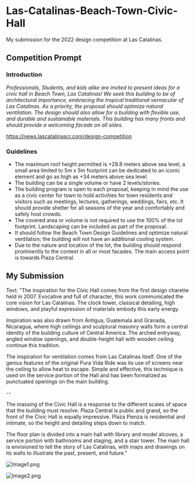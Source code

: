 # Las-Catalinas-Beach-Town-Civic-Hall
My submission for the 2022 design competition at Las Catalinas.

## Competition Prompt
### Introduction
*Professionals, Students, and kids alike are invited to present ideas for a civic hall in Beach Town, Las Catalinas! We seek this building to be of architectural importance, embracing the tropical traditional vernacular of Las Catalinas. As a priority, the proposal should optimize natural ventilation. The design should also allow for a building with flexible use, and durable and sustainable materials. This building has many fronts and should provide a welcoming facade on all sides.*

https://news.lascatalinascr.com/design-competition

### Guidelines
- The maximum roof height permitted is +29.8 meters above sea level, a small area limited to 5m x 5m footprint can be dedicated to an iconic element and go as high as +34 meters above sea level.
- The building can be a single volume or have 2 levels/stories.
- The building program is open to each proposal, keeping in mind the use as a civic center for town to hold activities for town residents and visitors such as meetings, lectures, gatherings, weddings, fairs, etc. It should provide shelter for all seasons of the year and comfortably and safely host crowds.
- The covered area or volume is not required to use the 100% of the lot footprint. Landscaping can be included as part of the proposal.
- It should follow the Beach Town Design Guidelines and optimize natural ventilation; the building will not have an additional cooling system.
- Due to the nature and location of the lot, the building should respond prominently to the context in all or most facades. The main access point is towards Plaza Central.


## My Submission
Text: "The inspiration for the Civic Hall comes from the first design charette held in 2007. Evocative and full of character, this work communicated the core vision for Las Catalinas. The clock tower, classical detailing, high windows, and playful expression of materials embody this early energy. 

Inspiration was also drawn from Antigua, Guatemala and Granada, Nicaragua, where high ceilings and sculptural masonry walls form a central identity of the building culture of Central America. The arched entryway, angled window openings, and double-height hall with wooden ceiling continue this tradition.

The inspiration for ventilation comes from Las Catalinas itself. One of the genius features of the original Pura Vida Ride was its use of screens near the ceiling to allow heat to escape. Simple and effective, this technique is used on the service portion of the Hall and has been formalized as punctuated openings on the main building.

--

The massing of the Civic Hall is a response to the different scales of space that the building must resolve. Plaza Central is public and grand, so the front of the Civic Hall is equally impressive. Plaza Pienza is residential and intimate, so the height and detailing steps down to match.

The floor plan is divided into a main hall with library and model alcoves, a service portion with bathrooms and staging, and a stair tower. The main hall is envisioned to tell the story of Las Catalinas, with maps and drawings on its walls to illustrate the past, present, and future."

![Image1.png](imgs/21_1219_Final_Layout_Town_Hall_P1.png)

![Image2.png](imgs/21_1219_Final_Layout_Town_Hall_P2.png)
